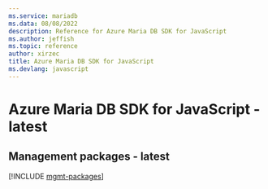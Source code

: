 ```yaml
---
ms.service: mariadb
ms.data: 08/08/2022
description: Reference for Azure Maria DB SDK for JavaScript
ms.author: jeffish
ms.topic: reference
author: xirzec
title: Azure Maria DB SDK for JavaScript
ms.devlang: javascript
---
```

# Azure Maria DB SDK for JavaScript - latest

## Management packages - latest
[!INCLUDE [mgmt-packages](maria-db-mgmt-index.md)]